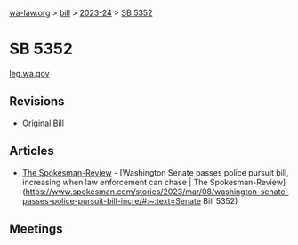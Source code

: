 [wa-law.org](/) > [bill](/bill/) > [2023-24](/bill/2023-24/) > [SB 5352](/bill/2023-24/sb/5352/)

# SB 5352
[leg.wa.gov](https://app.leg.wa.gov/billsummary?BillNumber=5352&Year=2023&Initiative=false)

## Revisions
* [Original Bill](1/)

## Articles
* [The Spokesman-Review](/org/the_spokesman-review/) - [Washington Senate passes police pursuit bill, increasing when law enforcement can chase | The Spokesman-Review](https://www.spokesman.com/stories/2023/mar/08/washington-senate-passes-police-pursuit-bill-incre/#:~:text=Senate Bill 5352)

## Meetings